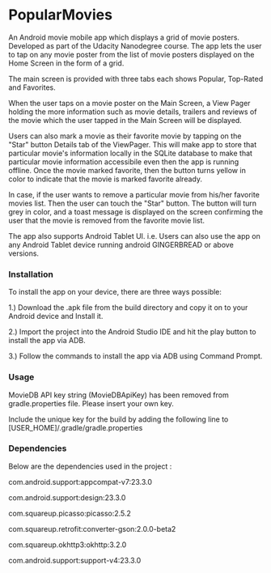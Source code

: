 # PopularMovies

An Android movie mobile app which displays a grid of movie posters. Developed as part of the Udacity Nanodegree course. The app lets the user to tap on any movie poster from the list of movie posters displayed on the Home Screen in the form of a grid.

The main screen is provided with three tabs each shows Popular, Top-Rated and Favorites.

When the user taps on a movie poster on the Main Screen, a View Pager holding the more information such as movie details, trailers and reviews of the movie which the user tapped in the Main Screen will be displayed.

Users can also mark a movie as their favorite movie by tapping on the "Star" button Details tab of the ViewPager. This will make app to store that particular movie's information locally in the SQLite database to make that particular movie information accessibile even then the app is running offline. Once the movie marked favorite, then the button turns yellow in color to indicate that the movie is marked favorite already.

In case, if the user wants to remove a particular movie from his/her favorite movies list. Then the user can touch the "Star" button. The button will turn grey in color, and a toast message is displayed on the screen confirming the user that the movie is removed from the favorite movie list.

The app also supports Android Tablet UI. i.e. Users can also use the app on any Android Tablet device running android GINGERBREAD or above versions.

### Installation

To install the app on your device, there are three ways possible:

1.) Download the .apk file from the build directory and copy it on to your Android device and Install it.

2.) Import the project into the Android Studio IDE and hit the play button to install the app via ADB.

3.) Follow the commands to install the app via ADB using Command Prompt.

### Usage

MovieDB API key string (MovieDBApiKey) has been removed from gradle.properties file. Please insert your own key.

Include the unique key for the build by adding the following line to [USER_HOME]/.gradle/gradle.properties

### Dependencies

Below are the dependencies used in the project :

com.android.support:appcompat-v7:23.3.0

com.android.support:design:23.3.0

com.squareup.picasso:picasso:2.5.2

com.squareup.retrofit:converter-gson:2.0.0-beta2

com.squareup.okhttp3:okhttp:3.2.0

com.android.support:support-v4:23.3.0
